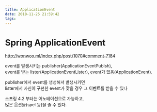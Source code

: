 ```yaml
---
title: ApplicationEvent
date: 2018-11-25 21:59:42
tags:
---
```


# Spring ApplicationEvent
<http://wonwoo.ml/index.php/post/1070#comment-7184>

event를 발생시키는 publisher(ApplicationEventPublsh),  
event를 받는 lister(ApplicationEventLister),
event가 있음(ApplicationEvent).  

publisher에서 event를 생성해서 발생시키면  
lister에서 자신이 구현한 event가 맞을 경우 그 이벤트를 받을 수 있다   

스프링 4.2 부터는 어노테이션으로 가능하고,  
많은 옵션들(spel 등)을 줄 수 있다.  

<!-- more -->